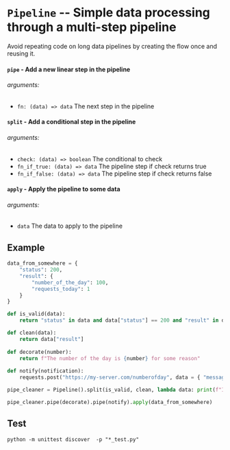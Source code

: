 # `Pipeline` -- Simple data processing through a multi-step pipeline

Avoid repeating code on long data pipelines by creating the flow once and reusing it. 

#### `pipe` - Add a new linear step in the pipeline
###### arguments:
* `fn: (data) => data` The next step in the pipeline

#### `split` - Add a conditional step in the pipeline
###### arguments:
* `check: (data) => boolean` The conditional to check
* `fn_if_true: (data) => data` The pipeline step if check returns true
* `fn_if_false: (data) => data` The pipeline step if check returns false

#### `apply` - Apply the pipeline to some data
###### arguments:
* `data` The data to apply to the pipeline


## Example
```python
data_from_somewhere = {
    "status": 200,
    "result": {
        "number_of_the_day": 100,
        "requests_today": 1
    }
}

def is_valid(data):
    return "status" in data and data["status"] == 200 and "result" in data

def clean(data):
    return data["result"]
    
def decorate(number):
    return f"The number of the day is {number} for some reason"
    
def notify(notification):
    requests.post("https://my-server.com/numberofday", data = { "message": notification })

pipe_cleaner = Pipeline().split(is_valid, clean, lambda data: print(f"Invalid data received: {data}"))

pipe_cleaner.pipe(decorate).pipe(notify).apply(data_from_somewhere)
```

## Test

`python -m unittest discover  -p "*_test.py"`